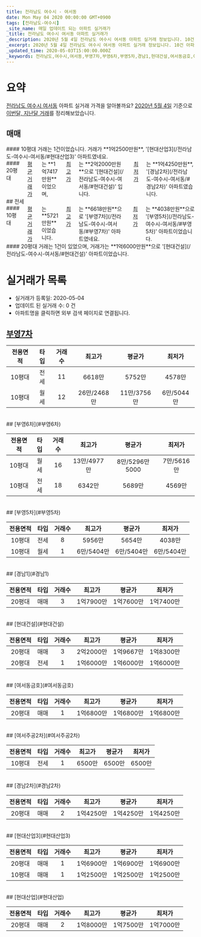 ```yaml
---
title: 전라남도 여수시 - 여서동
date: Mon May 04 2020 00:00:00 GMT+0900
tags: [전라남도-여수시]
_site_name: 매일 업데이트 되는 아파트 실거래가
_title: 전라남도 여수시 여서동 아파트 실거래가
_description: 2020년 5월 4일 전라남도 여수시 여서동 아파트 실거래 정보입니다. 10건 아파트 정보가 있습니다.
_excerpt: 2020년 5월 4일 전라남도 여수시 여서동 아파트 실거래 정보입니다. 10건 아파트 정보가 있습니다.
_updated_time: 2020-05-03T15:00:00.000Z
_keywords: 전라남도,여수시,여서동,부영7차,부영6차,부영5차,경남1,현대건설,여서동금호,여서주공2차,경남2차,현대산업3,현대산업
---
```





# 요약
<ins>전라남도 여수시 여서동</ins> 아파트 실거래 가격을 알아볼까요? <ins>2020년 5월 4일</ins> 기준으로 <ins>이번달, 지난달 거래</ins>를 정리해보았습니다.

## 매매
<div class="container">
<div class="six columns" markdown="1">
#### 10평대
거래는 1건이었습니다. 거래가 **1억2500만원**, '[현대산업3](/전라남도-여수시-여서동/#현대산업3)' 아파트였네요.
</div>
<div class="six columns" markdown="1">
#### 20평대
<ins>평균 거래가</ins>는 **1억7417만원**이었으며, <ins>최고가</ins>는 **2억2000만원**으로 '[현대건설](/전라남도-여수시-여서동/#현대건설)' 입니다. <ins>최저가</ins>는 **1억4250만원**, '[경남2차](/전라남도-여수시-여서동/#경남2차)' 아파트였습니다.
</div>
</div>
## 전세
<div class="container">
<div class="six columns" markdown="1">
#### 10평대
<ins>평균 거래가</ins>는 **5721만원**이었습니다. <ins>최고가</ins>는 **6618만원**으로 '[부영7차](/전라남도-여수시-여서동/#부영7차)' 아파트였네요. <ins>최저가</ins>는 **4038만원**으로 '[부영5차](/전라남도-여수시-여서동/#부영5차)' 아파트이었습니다.
</div>
<div class="six columns" markdown="1">
#### 20평대
거래는 1건이 있었으며, 거래가는 **1억6000만원**으로 '[현대건설](/전라남도-여수시-여서동/#현대건설)' 아파트이었습니다.
</div>
</div>



# 실거래가 목록
- 실거래가 등록일: 2020-05-04
- 업데이트 된 실거래 수: 0 건
- 아파트명을 클릭하면 외부 검색 페이지로 연결됩니다.

## [부영7차](#부영7차)

|전용면적|타입|거래수|최고가|평균가|최저가|
|:---:|:---:|:---:|:---:|:---:|:---:|
|10평대|<span class="deal-type-2">전세</span>|11|6618만|5752만|4578만|
|10평대|<span class="deal-type-3">월세</span>|12|26만/2468만|11만/3756만|6만/5044만|

<br/>
## [부영6차](#부영6차)

|전용면적|타입|거래수|최고가|평균가|최저가|
|:---:|:---:|:---:|:---:|:---:|:---:|
|10평대|<span class="deal-type-3">월세</span>|16|13만/4977만|8만/5296만5000|7만/5616만|
|10평대|<span class="deal-type-2">전세</span>|18|6342만|5689만|4569만|

<br/>
## [부영5차](#부영5차)

|전용면적|타입|거래수|최고가|평균가|최저가|
|:---:|:---:|:---:|:---:|:---:|:---:|
|10평대|<span class="deal-type-2">전세</span>|8|5956만|5654만|4038만|
|10평대|<span class="deal-type-3">월세</span>|1|6만/5404만|6만/5404만|6만/5404만|

<br/>
## [경남1](#경남1)

|전용면적|타입|거래수|최고가|평균가|최저가|
|:---:|:---:|:---:|:---:|:---:|:---:|
|20평대|<span class="deal-type-1">매매</span>|3|1억7900만|1억7600만|1억7400만|

<br/>
## [현대건설](#현대건설)

|전용면적|타입|거래수|최고가|평균가|최저가|
|:---:|:---:|:---:|:---:|:---:|:---:|
|20평대|<span class="deal-type-1">매매</span>|3|2억2000만|1억9667만|1억8300만|
|20평대|<span class="deal-type-2">전세</span>|1|1억6000만|1억6000만|1억6000만|

<br/>
## [여서동금호](#여서동금호)

|전용면적|타입|거래수|최고가|평균가|최저가|
|:---:|:---:|:---:|:---:|:---:|:---:|
|20평대|<span class="deal-type-1">매매</span>|1|1억6800만|1억6800만|1억6800만|

<br/>
## [여서주공2차](#여서주공2차)

|전용면적|타입|거래수|최고가|평균가|최저가|
|:---:|:---:|:---:|:---:|:---:|:---:|
|10평대|<span class="deal-type-2">전세</span>|1|6500만|6500만|6500만|

<br/>
## [경남2차](#경남2차)

|전용면적|타입|거래수|최고가|평균가|최저가|
|:---:|:---:|:---:|:---:|:---:|:---:|
|20평대|<span class="deal-type-1">매매</span>|2|1억4250만|1억4250만|1억4250만|

<br/>
## [현대산업3](#현대산업3)

|전용면적|타입|거래수|최고가|평균가|최저가|
|:---:|:---:|:---:|:---:|:---:|:---:|
|20평대|<span class="deal-type-1">매매</span>|1|1억6900만|1억6900만|1억6900만|
|10평대|<span class="deal-type-1">매매</span>|1|1억2500만|1억2500만|1억2500만|

<br/>
## [현대산업](#현대산업)

|전용면적|타입|거래수|최고가|평균가|최저가|
|:---:|:---:|:---:|:---:|:---:|:---:|
|20평대|<span class="deal-type-1">매매</span>|2|1억8000만|1억7500만|1억7000만|

<br/>



